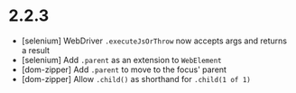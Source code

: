 # 2.2.3

* [selenium] WebDriver `.executeJsOrThrow` now accepts args and returns a result
* [selenium] Add `.parent` as an extension to `WebElement`
* [dom-zipper] Add `.parent` to move to the focus' parent
* [dom-zipper] Allow `.child()` as shorthand for `.child(1 of 1)`
